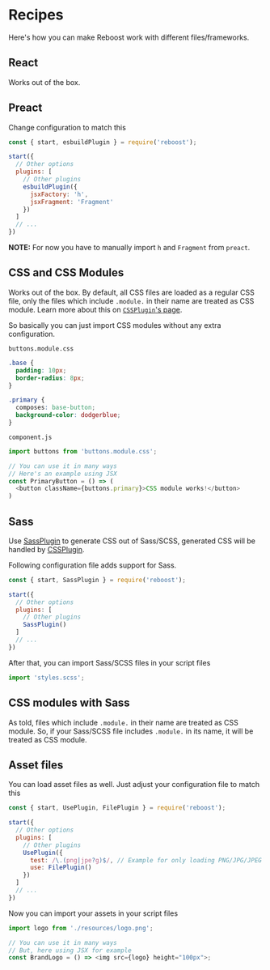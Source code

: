 # Recipes
Here's how you can make Reboost work with different files/frameworks.

## React
Works out of the box.

## Preact
Change configuration to match this
```js
const { start, esbuildPlugin } = require('reboost');

start({
  // Other options
  plugins: [
    // Other plugins
    esbuildPlugin({
      jsxFactory: 'h',
      jsxFragment: 'Fragment'
    })
  ]
  // ...
})
```
**NOTE:** For now you have to manually import `h` and `Fragment` from `preact`.

## CSS and CSS Modules
Works out of the box. By default, all CSS files are loaded as a regular CSS file,
only the files which include `.module.` in their name are treated as CSS module.
Learn more about this on [`CSSPlugin`'s page](./plugins/css.md).

So basically you can just import CSS modules without any extra configuration.

`buttons.module.css`
```css
.base {
  padding: 10px;
  border-radius: 8px;
}

.primary {
  composes: base-button;
  background-color: dodgerblue;
}
```
`component.js`
```js
import buttons from 'buttons.module.css';

// You can use it in many ways
// Here's an example using JSX
const PrimaryButton = () => (
  <button className={buttons.primary}>CSS module works!</button>
)
```

## Sass
Use [SassPlugin](./plugins/sass.md) to generate CSS out of Sass/SCSS,
generated CSS will be handled by [CSSPlugin](./plugins/css.md).

Following configuration file adds support for Sass.
```js
const { start, SassPlugin } = require('reboost');

start({
  // Other options
  plugins: [
    // Other plugins
    SassPlugin()
  ]
  // ...
})
```

After that, you can import Sass/SCSS files in your script files
```js
import 'styles.scss';
```

## CSS modules with Sass
As told, files which include `.module.` in their name are treated as CSS module. So, if
your Sass/SCSS file includes `.module.` in its name, it will be treated as
CSS module.

## Asset files
You can load asset files as well.
Just adjust your configuration file to match this
```js
const { start, UsePlugin, FilePlugin } = require('reboost');

start({
  // Other options
  plugins: [
    // Other plugins
    UsePlugin({
      test: /\.(png|jpe?g)$/, // Example for only loading PNG/JPG/JPEG files as asset
      use: FilePlugin()
    })
  ]
  // ...
})
```
Now you can import your assets in your script files
```js
import logo from './resources/logo.png';

// You can use it in many ways
// But, here using JSX for example
const BrandLogo = () => <img src={logo} height="100px">;
```
